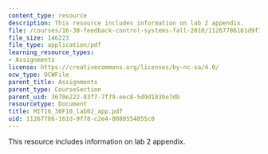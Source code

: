 ```yaml
---
content_type: resource
description: This resource includes information on lab 2 appendix.
file: /courses/16-30-feedback-control-systems-fall-2010/11267786161d9f78c2e40080554055c0_MIT16_30F10_lab02_app.pdf
file_size: 146223
file_type: application/pdf
learning_resource_types:
- Assignments
license: https://creativecommons.org/licenses/by-nc-sa/4.0/
ocw_type: OCWFile
parent_title: Assignments
parent_type: CourseSection
parent_uid: 3670e222-83f7-7f79-eec8-5d9d183be7db
resourcetype: Document
title: MIT16_30F10_lab02_app.pdf
uid: 11267786-161d-9f78-c2e4-0080554055c0
---
```

This resource includes information on lab 2 appendix.